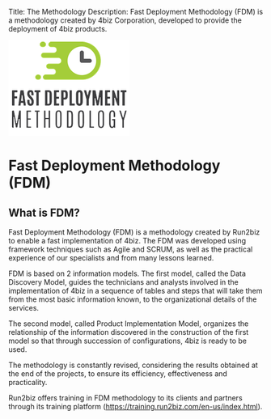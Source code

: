 Title: The Methodology
Description: Fast Deployment Methodology (FDM) is a methodology created by 4biz Corporation, developed to provide the deployment of 4biz products.

![FDM](img/fmd_icone_t.png)

# Fast Deployment Methodology (FDM)

## What is FDM?

Fast Deployment Methodology (FDM) is a methodology created by Run2biz to enable a fast implementation of 4biz. The FDM was developed using framework techniques such as Agile and SCRUM, as well as the practical experience of our specialists and from many lessons learned.

FDM is based on 2 information models. The first model, called the Data Discovery Model, guides the technicians and analysts involved in the implementation of 4biz in a sequence of tables and steps that will take them from the most basic information known, to the organizational details of the services.

The second model, called Product Implementation Model, organizes the relationship of the information discovered in the construction of the first model so that through succession of configurations, 4biz is ready to be used.

The methodology is constantly revised, considering the results obtained at the end of the projects, to ensure its efficiency, effectiveness and practicality. 

Run2biz offers training in FDM methodology to its clients and partners through its training platform (https://training.run2biz.com/en-us/index.html).



 

